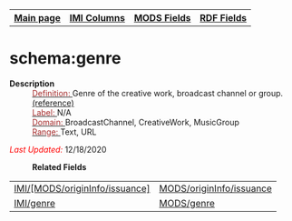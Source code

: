 <!DOCTYPE html>
<html>

<body>
<table style="width:100%">
  <tr>
    <th><a href="index.md">Main page</a></th>
	<th><a href="IMI.md">IMI Columns</a></th>
    <th><a href="MODS.md">MODS Fields</a></th>
    <th><a href="RDF.md">RDF Fields</a></th>
  </tr>
</table>
<h1>schema:genre</h1>
<dl>
  <dt><b>Description</b></dt>
  <dd><ins><font color="brown">Definition: </font></ins>Genre of the creative work, broadcast channel or group.
<a href="https://schema.org/genre">(reference)</a></dd>
  <dd><ins><font color="brown">Label: </font></ins> N/A</dd>
  <dd><ins><font color="brown">Domain: </font></ins> BroadcastChannel, CreativeWork, MusicGroup</dd>
  <dd><ins><font color="brown">Range: </font></ins> Text, URL</dd>
	<p><font color="red"><i>Last Updated: </i></font>12/18/2020</p>
</dl>
<dl>
<dd><b>Related Fields</b></dd>
	<table>
		<tr>
			<td><a href="IMI.MODS.originInfo.issuance.md">IMI/[MODS/originInfo/issuance]</a></td>
			<td><a href="mods.originInfo.issuance.md">MODS/originInfo/issuance</a></td>
		</tr>
		 <tr>
			<td><a href="genre.md">IMI/genre</a></td>
			<td><a href="mods.genre.md">MODS/genre</a></td>
	  </tr>
	</table>
</dl>
</body>
</html>
